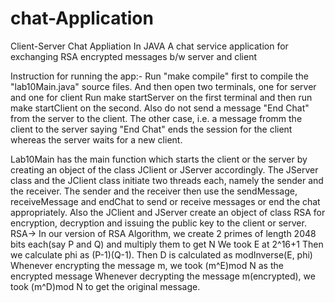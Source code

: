 # chat-Application
Client-Server Chat Appliation In JAVA
A chat service application for exchanging RSA encrypted messages b/w server and client

Instruction for running the app:- Run "make compile" first to compile the "lab10Main.java" source files. And then open two terminals, one for server and one for client Run make startServer on the first terminal and then run make startClient on the second. Also do not send a message "End Chat" from the server to the client. The other case, i.e. a message fromm the client to the server saying "End Chat" ends the session for the client whereas the server waits for a new client.

Lab10Main has the main function which starts the client or the server by creating an object of the class JClient or JServer accordingly. The JServer class and the JClient class initiate two threads each, namely the sender and the receiver. The sender and the receiver then use the sendMessage, receiveMessage and endChat to send or receive messages or end the chat appropriately. Also the JClient and JServer create an object of class RSA for encryption, decryption and issuing the public key to the client or server. RSA-> In our version of RSA Algorithm, we create 2 primes of length 2048 bits each(say P and Q) and multiply them to get N We took E at 2^16+1 Then we calculate phi as (P-1)(Q-1). Then D is calculated as modInverse(E, phi) Whenever encrypting the message m, we took (m^E)mod N as the encrypted message Whenever decrypting the message m(encrypted), we took (m^D)mod N to get the original message.
